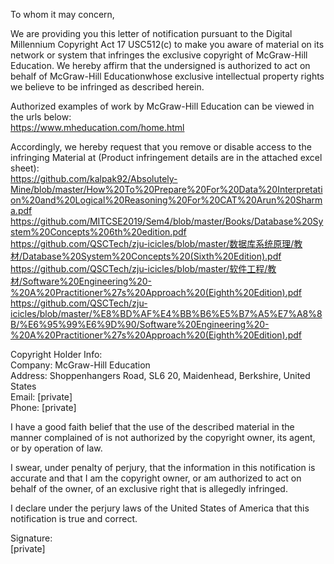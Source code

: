 To whom it may concern,

We are providing you this letter of notification pursuant to the Digital Millennium Copyright Act 17 USC512(c) to make you aware of material on its network or system that infringes the exclusive copyright of McGraw-Hill Education. We hereby affirm that the undersigned is authorized to act on behalf of McGraw-Hill Educationwhose exclusive intellectual property rights we believe to be infringed as described herein.

Authorized examples of work by McGraw-Hill Education can be viewed in the urls below:   
https://www.mheducation.com/home.html

Accordingly, we hereby request that you remove or disable access to the infringing Material at (Product infringement details are in the attached excel sheet):   
https://github.com/kalpak92/Absolutely-Mine/blob/master/How%20To%20Prepare%20For%20Data%20Interpretation%20and%20Logical%20Reasoning%20For%20CAT%20Arun%20Sharma.pdf   
https://github.com/MITCSE2019/Sem4/blob/master/Books/Database%20System%20Concepts%206th%20edition.pdf   
https://github.com/QSCTech/zju-icicles/blob/master/数据库系统原理/教材/Database%20System%20Concepts%20(Sixth%20Edition).pdf   
https://github.com/QSCTech/zju-icicles/blob/master/软件工程/教材/Software%20Engineering%20-%20A%20Practitioner%27s%20Approach%20(Eighth%20Edition).pdf   
https://github.com/QSCTech/zju-icicles/blob/master/%E8%BD%AF%E4%BB%B6%E5%B7%A5%E7%A8%8B/%E6%95%99%E6%9D%90/Software%20Engineering%20-%20A%20Practitioner%27s%20Approach%20(Eighth%20Edition).pdf

Copyright Holder Info:   
Company: McGraw-Hill Education   
Address: Shoppenhangers Road, SL6 20, Maidenhead, Berkshire, United States   
Email: [private]  
Phone: [private]

I have a good faith belief that the use of the described material in the manner complained of is not authorized by the copyright owner, its agent, or by operation of law.

I swear, under penalty of perjury, that the information in this notification is accurate and that I am the copyright owner, or am authorized to act on behalf of the owner, of an exclusive right that is allegedly infringed.

I declare under the perjury laws of the United States of America that this notification is true and correct.

Signature:   
[private]
